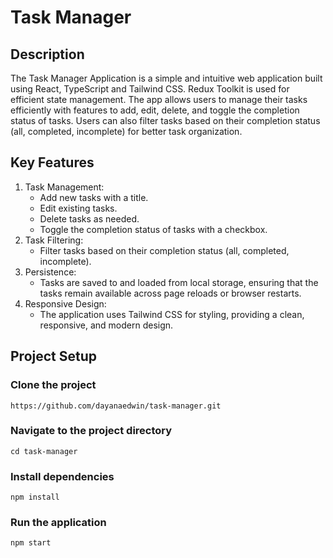 # Task Manager

## Description
The Task Manager Application is a simple and intuitive web application built using React, TypeScript and Tailwind CSS. Redux Toolkit is used for efficient state management. The app allows users to manage their tasks efficiently with features to add, edit, delete, and toggle the completion status of tasks. Users can also filter tasks based on their completion status (all, completed, incomplete) for better task organization.


## Key Features
 1. Task Management:
    - Add new tasks with a title.
    - Edit existing tasks.
    - Delete tasks as needed.
    - Toggle the completion status of tasks with a checkbox.
 2. Task Filtering:
    - Filter tasks based on their completion status (all, completed, incomplete).
 3. Persistence:
    - Tasks are saved to and loaded from local storage, ensuring that the tasks remain available across page reloads or browser restarts.
 4. Responsive Design:
    - The application uses Tailwind CSS for styling, providing a clean, responsive, and modern design.


## Project Setup

### Clone the project
`https://github.com/dayanaedwin/task-manager.git`

### Navigate to the project directory
`cd task-manager`

### Install dependencies
`npm install`

### Run the application
`npm start`
